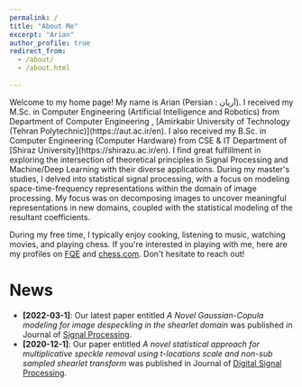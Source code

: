 ```yaml
---
permalink: /
title: "About Me"
excerpt: "Arian"
author_profile: true
redirect_from: 
  - /about/
  - /about.html
  
---
```

<link rel="stylesheet" href="{{ site.baseurl }}/assets/css/mylib.css">
 Welcome to my home page! 
 My name is Arian (Persian : آریان).  I received my M.Sc. in Computer Engineering (Artificial Intelligence and Robotics) from Department of Computer Engineering , [Amirkabir University of  Technology (Tehran Polytechnic)](https://aut.ac.ir/en). I also received my B.Sc. in Computer Engineering (Computer Hardware) from CSE & IT Department of [Shiraz University](https://shirazu.ac.ir/en). 
I find great fulfillment in exploring the intersection of theoretical principles in Signal Processing and Machine/Deep Learning with their diverse applications. During my master's studies, I delved into statistical signal processing, with a focus on modeling space-time-frequency representations within the domain of image processing. My focus was on decomposing images to uncover meaningful representations in new domains, coupled with the statistical modeling of the resultant coefficients.

<!--Beside all of the above, I also have a strong interest in delving deeper into Statistical Modeling, Optimization, and Representation Learning, actively expanding my knowledge and skills in these areas.-->

<!-- Presently, my enthusiasm lies in delving deeper into Optimization, Statistical Modeling and Representation Learning. I am actively engaged in expanding my knowledge and skills in these areas. -->

During my free time, I typically enjoy cooking, listening to music, watching movies, and playing chess. If you're interested in playing with me, here are my profiles on [FQE](https://www.fqechecs.qc.ca/membres/index.php?Id=111157) and [chess.com](https://www.chess.com/member/captainmori). Don't hesitate to reach out!

News
======
<!-- - **[2024-04-30]**: I have departed from my previous position due to a shift in my research interests, prompting a desire to explore new directions. -->

<!-- - **[2022-09-1]**: Starting a Reasech Assistant position at Concordia University. -->

<!-- - **[2022-03-1]**: Our latest paper entilted *A Novel Gaussian-Copula modeling for image despeckling in the shearlet domain* was published in Journal of [Signal Processing](https://www.sciencedirect.com/science/article/abs/pii/S0165168421003777?via%3Dihub).

- **[2020-12-1]**: Our paper entilted *A novel statistical approach for multiplicative speckle removal using t-locations scale and non-sub sampled shearlet transform* was published in Journal of [Digital Signal Processing](https://www.sciencedirect.com/science/article/abs/pii/S1051200420302025). -->

<div class="news-container">
  <ul>
 <!-- <li><strong>[2024-04-30]</strong>: I have departed from my previous position due to a shift in my research interests, prompting a desire to explore new directions.</li> -->

 <!-- <li><strong>[2022-09-1]</strong>: Starting a Research Assistant position at Concordia University.</li> -->

  <li><strong>[2022-03-1]</strong>: Our latest paper entitled <em>A Novel Gaussian-Copula modeling for image despeckling in the shearlet domain</em> was published in Journal of <a href="https://www.sciencedirect.com/science/article/abs/pii/S0165168421003777?via%3Dihub">Signal Processing</a>.</li>

  <li><strong>[2020-12-1]</strong>: Our paper entitled <em>A novel statistical approach for multiplicative speckle removal using t-locations scale and non-sub sampled shearlet transform</em> was published in Journal of <a href="https://www.sciencedirect.com/science/article/abs/pii/S1051200420302025">Digital Signal Processing</a>.</li>
  </ul>
</div>
